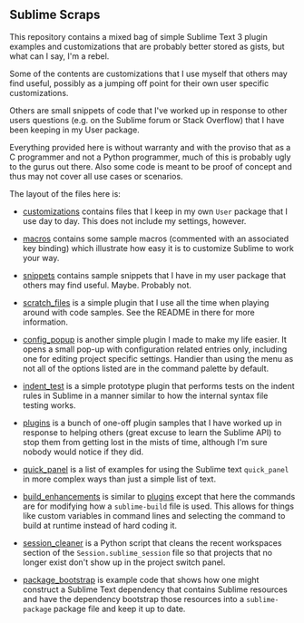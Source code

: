 Sublime Scraps
--------------

This repository contains a mixed bag of simple Sublime Text 3 plugin examples
and customizations that are probably better stored as gists, but what can I
say, I'm a rebel.

Some of the contents are customizations that I use myself that others may
find useful, possibly as a jumping off point for their own user specific
customizations.

Others are small snippets of code that I've worked up in response to other
users questions (e.g. on the Sublime forum or Stack Overflow) that I have been
keeping in my User package.

Everything provided here is without warranty and with the proviso that as a C
programmer and not a Python programmer, much of this is probably ugly to the
gurus out there. Also some code is meant to be proof of concept and thus may
not cover all use cases or scenarios.

The layout of the files here is:

 * [customizations](customizations/README.md) contains files that I keep in my
   own `User` package that I use day to day. This does not include my settings,
   however.

 * [macros](macros/README.md) contains some sample macros (commented with an
   associated key binding) which illustrate how easy it is to customize Sublime
   to work your way.

 * [snippets](snippets/README.md) contains sample snippets that I have in my
   user package that others may find useful. Maybe. Probably not.

 * [scratch_files](scratch_files/README.md) is a simple plugin that I use all
   the time when playing around with code samples. See the README in there for
   more information.

 * [config_popup](config_popup/README.md) is another simple plugin I made to
   make my life easier. It opens a small pop-up with configuration related
   entries only, including one for editing project specific settings. Handier
   than using the menu as not all of the options listed are in the command
   palette by default.

 * [indent_test](indent_test/README.md) is a simple prototype plugin that
   performs tests on the indent rules in Sublime in a manner similar to how
   the internal syntax file testing works.

 * [plugins](plugins/README.md) is a bunch of one-off plugin samples that I
   have worked up in response to helping others (great excuse to learn the
   Sublime API) to stop them from getting lost in the mists of time, although
   I'm sure nobody would notice if they did.

 * [quick_panel](quick_panel/README.md) is a list of examples for using the
   Sublime text `quick_panel` in more complex ways than just a simple list of
   text.

 * [build_enhancements](build_enhancements/README.md) is similar to
   [plugins](plugins/README.md) except that here the commands are for modifying
   how a `sublime-build` file is used. This allows for things like custom
   variables in command lines and selecting the command to build at runtime
   instead of hard coding it.

 * [session_cleaner](session_cleaner/README.md) is a Python script that cleans
   the recent workspaces section of the `Session.sublime_session` file so that
   projects that no longer exist don't show up in the project switch panel.

 * [package_bootstrap](package_bootstrap/README.md) is example code that shows
   how one might construct a Sublime Text dependency that contains Sublime
   resources and have the dependency bootstrap those resources into a
   `sublime-package` package file and keep it up to date.
